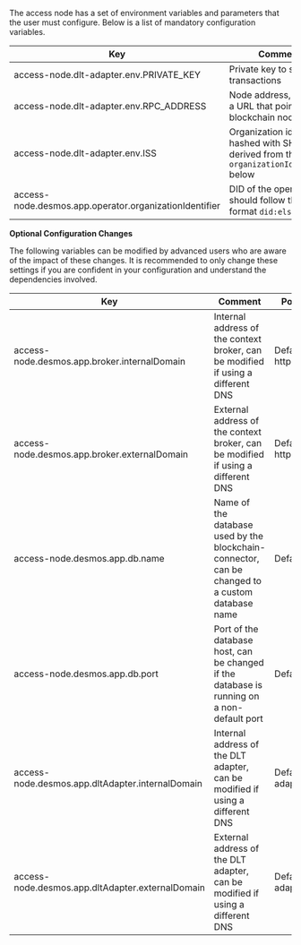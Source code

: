 The access node has a set of environment variables and parameters that the user must configure. Below is a list of mandatory configuration variables.

| Key                             | Comment                                                             | Possible Values                                                             |
|---------------------------------|---------------------------------------------------------------------|-----------------------------------------------------------------------------|
| access-node.dlt-adapter.env.PRIVATE_KEY | Private key to sign transactions                                       | Example: 0x4c88c1c84e65e82b9ed6b49313c6a624d58b2b11e40b4b64e3b9d0a1d5e6dfad |
| access-node.dlt-adapter.env.RPC_ADDRESS | Node address, typically a URL that points to a blockchain node           | Example: https://red-t.alastria.io/v0/id                                    |
| access-node.dlt-adapter.env.ISS  | Organization identifier hashed with SHA-256, derived from the `organizationIdentifier` below | Example: 0x43b27fef24cfe8a0b797ed8a36de2884f9963c0c2a0da640e3ec7ad6cd0c493d |
| access-node.desmos.app.operator.organizationIdentifier | DID of the operator, should follow the format `did:elsi`              | Example: did:elsi:VATFR-696240139                                           |

**Optional Configuration Changes**

The following variables can be modified by advanced users who are aware of the impact of these changes. It is recommended to only change these settings if you are confident in your configuration and understand the dependencies involved.

| Key                                         | Comment                                                                                           | Possible Values                                                     |
|---------------------------------------------|---------------------------------------------------------------------------------------------------|---------------------------------------------------------------------|
| access-node.desmos.app.broker.internalDomain | Internal address of the context broker, can be modified if using a different DNS                   | Default: http://scorpio:9090                                        |
| access-node.desmos.app.broker.externalDomain | External address of the context broker, can be modified if using a different DNS                   | Default: http://scorpio:9090                                        |
| access-node.desmos.app.db.name              | Name of the database used by the blockchain-connector, can be changed to a custom database name    | Default: mktdb                                                      |
| access-node.desmos.app.db.port              | Port of the database host, can be changed if the database is running on a non-default port         | Default: 5432                                                       |
| access-node.desmos.app.dltAdapter.internalDomain | Internal address of the DLT adapter, can be modified if using a different DNS                       | Default: http://dlt-adapter:8080                                    |
| access-node.desmos.app.dltAdapter.externalDomain | External address of the DLT adapter, can be modified if using a different DNS                       | Default: http://dlt-adapter:8080                                    |
